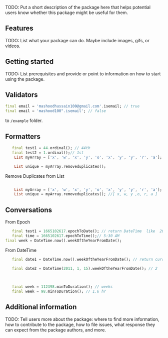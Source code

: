 <!--
This README describes the package. If you publish this package to pub.dev,
this README's contents appear on the landing page for your package.

For information about how to write a good package README, see the guide for
[writing package pages](https://dart.dev/guides/libraries/writing-package-pages).

For general information about developing packages, see the Dart guide for
[creating packages](https://dart.dev/guides/libraries/create-library-packages)
and the Flutter guide for
[developing packages and plugins](https://flutter.dev/developing-packages).
-->

TODO: Put a short description of the package here that helps potential users
know whether this package might be useful for them.

## Features

TODO: List what your package can do. Maybe include images, gifs, or videos.

## Getting started

TODO: List prerequisites and provide or point to information on how to
start using the package.

## Validators


```dart
final email = 'mashoodhussain100@gmail.com'.isemail; // true
final email = 'mashood100".isemail'; // false
```


to `/example` folder.

## Formatters


```dart
   final test1 = 44.ordinal(); // 44th
   final test2 = 1.ordinal();// 1st
    List myArray = ['x', 'w', 'x', 'y', 'o', 'x', 'y', 'y', 'r', 'a'];

    List unique = myArray.removeduplicates();
```
Remove Duplicates from List
```dart

    List myArray = ['x', 'w', 'x', 'y', 'o', 'x', 'y', 'y', 'r', 'a'];
    List unique = myArray.removeduplicates(); //[ x, w, y ,o, r, a ]
```

## Conversations

From Epoch
```dart
   final test1 = 1665102617.epochToDate(); // return DateTime  like  2022-10-07 05:41:03.162
   final time = 1665102617.epochToTime();// 5:30 AM 
final week = DateTime.now().weekOftheYearFromDate();
```
From DateTime
```dart
   final date1 = DateTime.now().weekOftheYearFromDate(); // return current week number of the year eg: 12

   final date2 = DateTime(2011, 1, 15).weekOftheYearFromDate(); // 2 
   
   
```

```dart
   final week = 112398.minToDuration(); // weeks
   final week = 98.minToDuration(); // 1.6 hr
```

## Additional information

TODO: Tell users more about the package: where to find more information, how to
contribute to the package, how to file issues, what response they can expect
from the package authors, and more.
